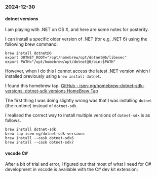 ### 2024-12-30
#### dotnet versions
I am playing with .NET on OS X, and here are some notes for posterity.

I can install a specific older version of .NET (for e.g. .NET 6) using the following brew command.

```
brew install dotnet@6
export DOTNET_ROOT="/opt/homebrew/opt/dotnet@6/libexec"
export PATH="/opt/homebrew/opt/dotnet@6/bin:$PATH"
```

However, when I do this I cannot access the latest .NET version which I installed previously using `brew install dotnet`. 

I found this homebrew tap: [GitHub - isen-ng/homebrew-dotnet-sdk-versions: dotnet-sdk versions HomeBrew Tap](https://github.com/isen-ng/homebrew-dotnet-sdk-versions)

The first thing I was doing slightly wrong was that I was installing `dotnet` (the runtime) instead of `dotnet-sdk`.

I realised the correct way to install multiple versions of `dotnet-sdk` is as follows.

```
brew install dotnet-sdk
brew tap isen-ng/dotnet-sdk-versions
brew install --cask dotnet-sdk6
brew install --cask dotnet-sdk7
```

#### vscode C\#
After a bit of trial and error, I figured out that most of what I need for C# development in vscode is available with the C# dev kit extension: 